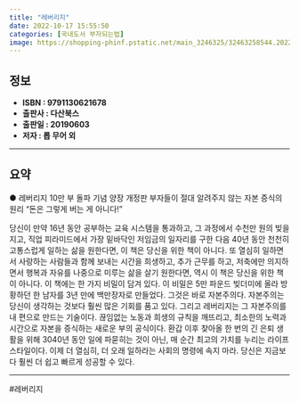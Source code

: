```yaml
---
title: "레버리지"
date: 2022-10-17 15:55:50
categories: [국내도서 부자되는법]
image: https://shopping-phinf.pstatic.net/main_3246325/32463258544.20220527091556.jpg
---
```


## **정보**

- **ISBN : 9791130621678**
- **출판사 : 다산북스**
- **출판일 : 20190603**
- **저자 : 롭 무어 외**

------



## **요약**

● 레버리지 10만 부 돌파 기념 양장 개정판 
부자들이 절대 알려주지 않는 자본 증식의 원리
 “돈은 그렇게 버는 게 아니다!”

당신이 만약 16년 동안 공부하는 교육 시스템을 통과하고, 그 과정에서 수천만 원의 빚을 지고, 직업 피라미드에서 가장 밑바닥인 저임금의 일자리를 구한 다음 40년 동안 천천히 고통스럽게 일하는 삶을 원한다면, 이 책은 당신을 위한 책이 아니다. 또 열심히 일하면서 사랑하는 사람들과 함께 보내는 시간을 희생하고, 추가 근무를 하고, 저축에만 의지하면서 행복과 자유를 나중으로 미루는 삶을 살기 원한다면, 역시 이 책은 당신을 위한 책이 아니다.
이 책에는 한 가지 비밀이 담겨 있다. 이 비밀은 5만 파운드 빚더미에 올라 방황하던 한 남자를 3년 만에 백만장자로 만들었다. 그것은 바로 자본주의다. 자본주의는 당신이 생각하는 것보다 훨씬 많은 기회를 품고 있다. 그리고 레버리지는 그 자본주의를 내 편으로 만드는 기술이다. 끊임없는 노동과 희생의 규칙을 깨뜨리고, 최소한의 노력과 시간으로 자본을 증식하는 새로운 부의 공식이다. 환갑 이후 찾아올 한 번의 긴 은퇴 생활을 위해 3040년 동안 일에 파묻히는 것이 아닌, 매 순간 최고의 가치를 누리는 라이프스타일이다. 이제 더 열심히, 더 오래 일하라는 사회의 명령에 속지 마라. 당신은 지금보다 훨씬 더 쉽고 빠르게 성공할 수 있다.

------

#레버리지



